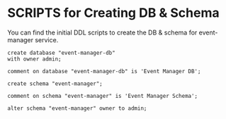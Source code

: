 # SCRIPTS for Creating DB & Schema

You can find the initial DDL scripts to create the DB & schema for event-manager service.


```postgresql
create database "event-manager-db"
with owner admin;

comment on database "event-manager-db" is 'Event Manager DB';

create schema "event-manager";

comment on schema "event-manager" is 'Event Manager Schema';

alter schema "event-manager" owner to admin;
```